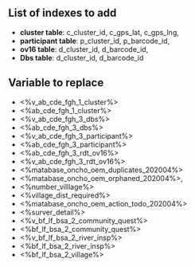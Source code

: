 ## List of indexes to add
 - **cluster table**: c_cluster_id, c_gps_lat, c_gps_lng,
 - **participant table**: p_cluster_id, p_barcode_id,
 - **ov16 table**: d_cluster_id, d_barcode_id,
 - **Dbs table**: d_cluster_id, d_barcode_id


## Variable to replace
- <%v_ab_cde_fgh_1_cluster%>
- <%ab_cde_fgh_1_cluster%>
- <%v_ab_cde_fgh_3_dbs%>
- <%ab_cde_fgh_3_dbs%>
- <%v_ab_cde_fgh_3_participant%>
- <%ab_cde_fgh_3_participant%>
- <%ab_cde_fgh_3_rdt_ov16%>
- <%v_ab_cde_fgh_3_rdt_ov16%>
- <%matabase_oncho_oem_duplicates_202004%>
- <%matabase_oncho_oem_orphaned_202004%>,
- <%number_villlage%>
- <%village_dist_required%>
- <%matabase_oncho_oem_action_todo_202004%>
- <%surver_detail%>
- <%v_bf_lf_bsa_2_community_quest%>
- <%bf_lf_bsa_2_community_quest%>
- <%v_bf_lf_bsa_2_river_insp%>
- <%bf_lf_bsa_2_river_insp%>
- <%bf_lf_bsa_2_village%>
